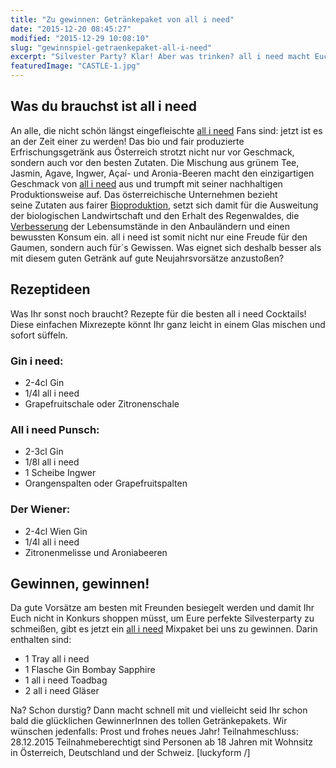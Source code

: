 ```yaml
---
title: "Zu gewinnen: Getränkepaket von all i need"
date: "2015-12-20 08:45:27"
modified: "2015-12-29 10:08:10"
slug: "gewinnspiel-getraenkepaket-all-i-need"
excerpt: "Silvester Party? Klar! Aber was trinken? all i need macht Euch die Entscheidung leicht und schenkt Euch ein Mixgetränke Paket! Was Ihr dafür tun müsst? Mitspielen und Daumen drücken!"
featuredImage: "CASTLE-1.jpg"
---
```


## Was du brauchst ist all i need

An alle, die nicht schön längst eingefleischte [all i need](https://allineed.at/) Fans sind: jetzt ist es an der Zeit einer zu werden! Das bio und fair produzierte Erfrischungsgetränk aus Österreich strotzt nicht nur vor Geschmack, sondern auch vor den besten Zutaten. Die Mischung aus grünem Tee, Jasmin, Agave, Ingwer, Açaí- und Aronia-Beeren macht den einzigartigen Geschmack von [all i need](https://allineed.at/) aus und trumpft mit seiner nachhaltigen Produktionsweise auf. Das österreichische Unternehmen bezieht seine Zutaten aus fairer [Bioproduktion](https://allineed.at/fairtrade-und-bio/), setzt sich damit für die Ausweitung der biologischen Landwirtschaft und den Erhalt des Regenwaldes, die [Verbesserung](https://allineed.at/all-i-need-is-to-make-a-change/) der Lebensumstände in den Anbauländern und einen bewussten Konsum ein. all i need ist somit nicht nur eine Freude für den Gaumen, sondern auch für´s Gewissen. Was eignet sich deshalb besser als mit diesem guten Getränk auf gute Neujahrsvorsätze anzustoßen?

## Rezeptideen

Was Ihr sonst noch braucht? Rezepte für die besten all i need Cocktails! Diese einfachen Mixrezepte könnt Ihr ganz leicht in einem Glas mischen und sofort süffeln.

### Gin i need:

*   2-4cl Gin
*   1/4l all i need
*   Grapefruitschale oder Zitronenschale

### All i need Punsch:

*   2-3cl Gin
*   1/8l all i need
*   1 Scheibe Ingwer
*   Orangenspalten oder Grapefruitspalten

### Der Wiener:

*   2-4cl Wien Gin
*   1/4l all i need
*   Zitronenmelisse und Aroniabeeren

## Gewinnen, gewinnen!

Da gute Vorsätze am besten mit Freunden besiegelt werden und damit Ihr Euch nicht in Konkurs shoppen müsst, um Eure perfekte Silvesterparty zu schmeißen, gibt es jetzt ein [all i need](https://allineed.at/) Mixpaket bei uns zu gewinnen. Darin enthalten sind:

*   1 Tray all i need
*   1 Flasche Gin Bombay Sapphire
*   1 all i need Toadbag
*   2 all i need Gläser

Na? Schon durstig? Dann macht schnell mit und vielleicht seid Ihr schon bald die glücklichen GewinnerInnen des tollen Getränkepakets. Wir wünschen jedenfalls: Prost und frohes neues Jahr! Teilnahmeschluss: 28.12.2015 Teilnahmeberechtigt sind Personen ab 18 Jahren mit Wohnsitz in Österreich, Deutschland und der Schweiz. \[luckyform /\]